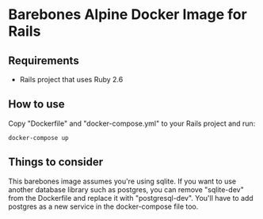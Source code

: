 # Barebones Alpine Docker Image for Rails

## Requirements
- Rails project that uses Ruby 2.6

## How to use
Copy "Dockerfile" and "docker-compose.yml" to your Rails project and run:
```
docker-compose up
```

## Things to consider
This barebones image assumes you're using sqlite. If you want to use another database library such as postgres, you can remove "sqlite-dev" from the Dockerfile and replace it with "postgresql-dev". You'll have to add postgres as a new service in the docker-compose file too.